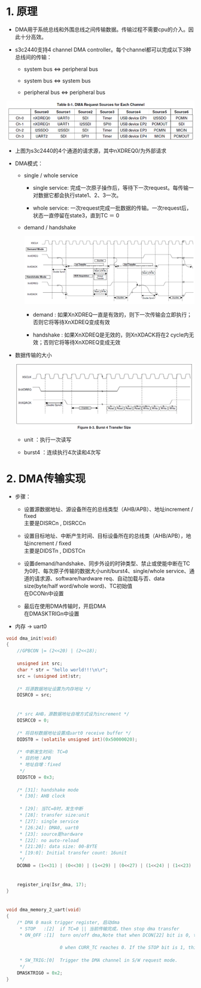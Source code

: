 # 1. 原理

* DMA用于系统总线和外围总线之间传输数据。传输过程不需要cpu的介入。因此十分高效。

* s3c2440支持4 channel DMA controller。每个channel都可以完成以下3种总线间的传输：

  * system bus    <=>    peripheral bus

  * system bus    <=>    system bus

  * peripheral bus    <=>    peripheral bus

![](image/dma_request_source.png)

* 上图为s3c2440的4个通道的请求源，其中nXDREQ0/为外部请求

* DMA模式：

  * single / whole service

    * single service: 完成一次原子操作后，等待下一次request。每传输一对数据它都会执行state1、2、3一次。

    * whole service: 一次request完成一批数据的传输。一次request后，状态一直停留在state3，直到TC ＝ 0

  * demand / handshake

    ![](image/dma_demand_handshake.png)

    * demand : 如果XnXDREQ一直是有效的，则下一次传输会立即执行；否则它将等待XnXDREQ变成有效

    * handshake : 如果XnXDREQ是无效的，则XnXDACK将在2 cycle内无效；否则它将等待XnXDREQ变成无效



* 数据传输的大小

  ![](image/dma_burst4.png)

  * unit ：执行一次读写

  * burst4 ：连续执行4次读和4次写

# 2. DMA传输实现

* 步骤：

  * 设置源数据地址、源设备所在的总线类型（AHB/APB）、地址increment / fixed<br>主要是DISRCn , DISRCCn

  * 设置目标地址、中断产生时间、目标设备所在的总线类（AHB/APB），地址increment / fixed<br>主要是DIDSTn , DIDSTCn  

  * 设置demand/handshake、同步外设的时钟类型、禁止或使能中断在TC为0时、每次原子传输的数据大小unit/burst4、single/whole service、通道的请求源、software/hardware req、自动加载与否、data size(byte/half word/whole word)、TC初始值<br>在DCONn中设置

  * 最后在使用DMA传输时，开启DMA<br>在DMASKTRIGn中设置

* 内存 -> uart0

```c
void dma_init(void)
{
	//GPBCON |= (2<<20) | (2<<18);
	
	unsigned int src;
	char * str = "hello world!!!\n\r";
	src = (unsigned int)str;

	/* 将源数据地址设置为内存地址 */
	DISRC0 = src;
	

	/* src AHB，源数据地址自增方式设为increment */
	DISRCC0 = 0;

	/* 将目标数据地址设置成uart0 receive buffer */
	DIDST0 = (volatile unsigned int)(0x50000020);

	/* 中断发生时间: TC=0
	 * 目的地：APB
	 * 地址自增：fixed
	 */
	DIDSTC0 = 0x3;

	/* [31]: handshake mode
	 * [30]: AHB clock

	 * [29]: 当TC=0时，发生中断
	 * [28]: transfer size:unit
	 * [27]: single service
	 * [26:24]: DMA0, uart0
	 * [23]: source是hardware
	 * [22]: no auto-reload
	 * [21:20]: data size: 00-BYTE
	 * [19:0]: Initial transfer count: 16unit
	 */
	DCON0 = (1<<31) | (0<<30) | (1<<29) | (0<<27) | (1<<24) | (1<<23) | (1<<22) | (16<<0);


	register_irq(Isr_dma, 17);
}


void dma_memory_2_uart(void)
{
	/* DMA 0 mask trigger register, 启动dma
	 * STOP   :[2]	if TC=0 || 当前传输完成，then stop dma transfer
	 * ON_OFF :[1]	turn on/off dma,Note that when DCON[22] bit is 0, this bit becomes                     

                    0 when CURR_TC reaches 0. If the STOP bit is 1, this bit becomes 0 as soon   as current atomic transfer is completed.

	 * SW_TRIG:[0]	Trigger the DMA channel in S/W request mode.
	 */    
	DMASKTRIG0 = 0x2;
}

```


